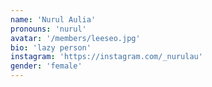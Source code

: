 ```yaml
---
name: 'Nurul Aulia'
pronouns: 'nurul'
avatar: '/members/leeseo.jpg'
bio: 'lazy person'
instagram: 'https://instagram.com/_nurulau'
gender: 'female'
---
```

